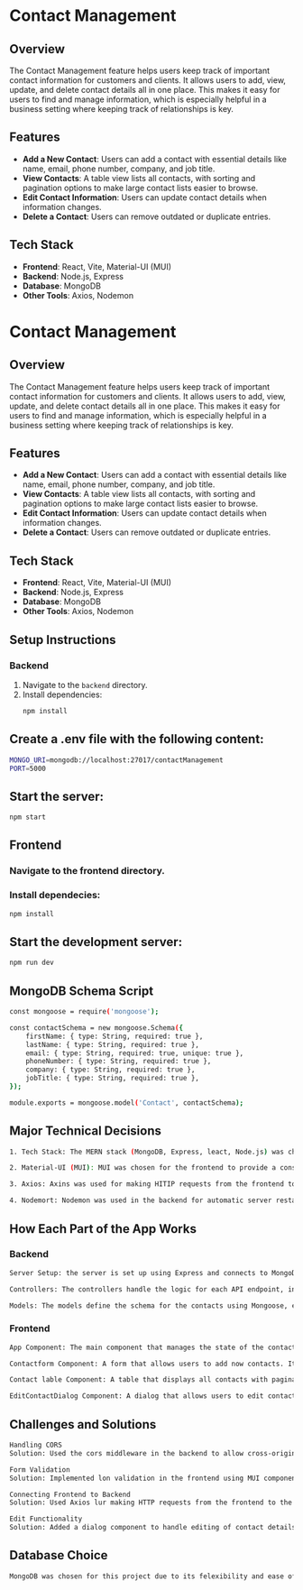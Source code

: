 # Contact Management

## Overview

The Contact Management feature helps users keep track of important contact information for customers and clients. It allows users to add, view, update, and delete contact details all in one place. This makes it easy for users to find and manage information, which is especially helpful in a business setting where keeping track of relationships is key.

## Features

- **Add a New Contact**: Users can add a contact with essential details like name, email, phone number, company, and job title.
- **View Contacts**: A table view lists all contacts, with sorting and pagination options to make large contact lists easier to browse.
- **Edit Contact Information**: Users can update contact details when information changes.
- **Delete a Contact**: Users can remove outdated or duplicate entries.

## Tech Stack

- **Frontend**: React, Vite, Material-UI (MUI)
- **Backend**: Node.js, Express
- **Database**: MongoDB
- **Other Tools**: Axios, Nodemon

# Contact Management

## Overview

The Contact Management feature helps users keep track of important contact information for customers and clients. It allows users to add, view, update, and delete contact details all in one place. This makes it easy for users to find and manage information, which is especially helpful in a business setting where keeping track of relationships is key.

## Features

- **Add a New Contact**: Users can add a contact with essential details like name, email, phone number, company, and job title.
- **View Contacts**: A table view lists all contacts, with sorting and pagination options to make large contact lists easier to browse.
- **Edit Contact Information**: Users can update contact details when information changes.
- **Delete a Contact**: Users can remove outdated or duplicate entries.

## Tech Stack

- **Frontend**: React, Vite, Material-UI (MUI)
- **Backend**: Node.js, Express
- **Database**: MongoDB
- **Other Tools**: Axios, Nodemon

## Setup Instructions

### Backend

1. Navigate to the `backend` directory.
2. Install dependencies:
   ```bash
   npm install
   ```

## Create a .env file with the following content:

```bash
MONGO_URI=mongodb://localhost:27017/contactManagement
PORT=5000
```

## Start the server:

```bash
npm start
```

## Frontend

### Navigate to the frontend directory.

### Install dependecies:

```bash
npm install
```

## Start the development server:

```bash
npm run dev
```

## MongoDB Schema Script

```bash
const mongoose = require('mongoose');

const contactSchema = new mongoose.Schema({
    firstName: { type: String, required: true },
    lastName: { type: String, required: true },
    email: { type: String, required: true, unique: true },
    phoneNumber: { type: String, required: true },
    company: { type: String, required: true },
    jobTitle: { type: String, required: true },
});

module.exports = mongoose.model('Contact', contactSchema);
```

## Major Technical Decisions

```bash
1. Tech Stack: The MERN stack (MongoDB, Express, leact, Node.js) was chosen for its popularity and efficiency in building full-stack applications. Vite was used for its fast build times and modern development fratures.

2. Material-UI (MUI): MUI was chosen for the frontend to provide a consistent and modern Ut with pre-built components.

3. Axios: Axins was used for making HITIP requests from the frontend to the backond due to its simplicity and ease of use.

4. Nodemort: Nodemon was used in the backend for automatic server restarts during development, improving the developnrent workflow.
```

## How Each Part of the App Works

### Backend

```bash
Server Setup: the server is set up using Express and connects to MongoDB using Mongoose the server listens on a specified port and handles API requests.

Controllers: The controllers handle the logic for each API endpoint, including creating, retrieving, updating, and deleting contacts.

Models: The models define the schema for the contacts using Mongoose, ensuring data consistency and validation.
```

### Frontend

```bash
App Component: The main component that manages the state of the contacts and rendes the Contacthome and Lontactlabic components.

Contactform Component: A form that allows users to add now contacts. It captures user input and sends a 1051 request to the backend to create a new contact.

Contact lable Component: A table that displays all contacts with pagination and sorting. It also includes buttons for editing and deleting contacts.

EditContactDialog Component: A dialog that allows users to edit contact details. It captures user input and sends a PUT request to the backend to update the contact.
```

## Challenges and Solutions

```bash
Handling CORS
Solution: Used the cors middleware in the backend to allow cross-origin requests.

Form Validation
Solution: Implemented lon validation in the frontend using MUI components and handled errors in the backend using Mongouse validation.

Connecting Frontend to Backend
Solution: Used Axios lur making HTTP requests from the frontend to the backend API endpoints.

Edit Functionality
Solution: Added a dialog component to handle editing of contact details and updated the state management in the parent component
```

## Database Choice

```bash
MongoDB was chosen for this project due to its felexibility and ease of use with JSON-like documents, which aligns well with the structure of contact information.
```
